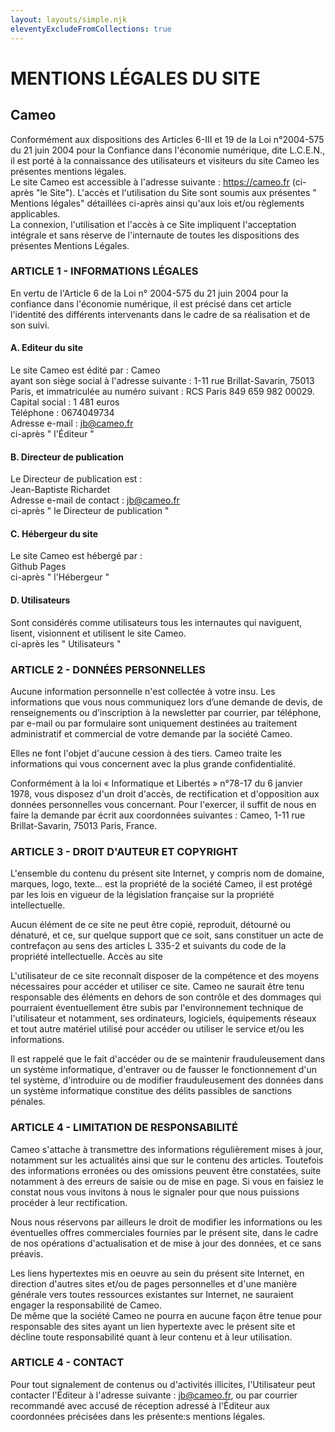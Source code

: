 ```yaml
---
layout: layouts/simple.njk
eleventyExcludeFromCollections: true
---
```

# MENTIONS LÉGALES DU SITE

## Cameo

Conformément aux dispositions des Articles 6-III et 19 de la Loi n°2004-575 du 21 juin 2004 pour la Confiance dans l'économie numérique, dite L.C.E.N., il est porté à la connaissance des utilisateurs et visiteurs du site Cameo les présentes mentions légales.  
Le site Cameo est accessible à l'adresse suivante : https://cameo.fr (ci-après "le Site"). L'accès et l'utilisation du Site sont soumis aux présentes " Mentions légales" détaillées ci-après ainsi qu'aux lois et/ou règlements applicables.  
La connexion, l'utilisation et l'accès à ce Site impliquent l'acceptation intégrale et sans réserve de l'internaute de toutes les dispositions des présentes Mentions Légales.  

### ARTICLE 1 - INFORMATIONS LÉGALES

En vertu de l'Article 6 de la Loi n° 2004-575 du 21 juin 2004 pour la confiance dans l'économie numérique, il est précisé dans cet article l'identité des différents intervenants dans le cadre de sa réalisation et de son suivi.

#### A. Editeur du site
Le site Cameo est édité par : Cameo  
ayant son siège social à l'adresse suivante : 1-11 rue Brillat-Savarin, 75013 Paris, et immatriculée au numéro suivant : RCS Paris 849 659 982 00029.  
Capital social : 1 481 euros  
Téléphone : 0674049734  
Adresse e-mail : jb@cameo.fr  
ci-après " l'Éditeur "

#### B. Directeur de publication
Le Directeur de publication est :  
Jean-Baptiste Richardet  
Adresse e-mail de contact : jb@cameo.fr  
ci-après " le Directeur de publication "

#### C. Hébergeur du site
Le site Cameo est hébergé par :  
Github Pages  
ci-après " l'Hébergeur "

#### D. Utilisateurs
Sont considérés comme utilisateurs tous les internautes qui naviguent, lisent, visionnent et utilisent le site Cameo.  
ci-après les " Utilisateurs "

### ARTICLE 2 - DONNÉES PERSONNELLES

Aucune information personnelle n'est collectée à votre insu. Les informations que vous nous communiquez lors d’une demande de devis, de renseignements ou d’inscription à la newsletter par courrier, par téléphone, par e-mail ou par formulaire sont uniquement destinées au traitement administratif et commercial de votre demande par la société Cameo.  

Elles ne font l'objet d'aucune cession à des tiers. Cameo  traite les informations qui vous concernent avec la plus grande confidentialité.

Conformément à la loi « Informatique et Libertés » n°78-17 du 6 janvier 1978, vous disposez d'un droit d'accès, de rectification et d'opposition aux données personnelles vous concernant. Pour l'exercer, il suffit de nous en faire la demande par écrit aux coordonnées suivantes : Cameo, 1-11 rue Brillat-Savarin, 75013 Paris, France.


### ARTICLE 3 - DROIT D'AUTEUR ET COPYRIGHT

L'ensemble du contenu du présent site Internet, y compris nom de domaine, marques, logo, texte… est la propriété de la société Cameo, il est protégé par les lois en vigueur de la législation française sur la propriété intellectuelle.

Aucun élément de ce site ne peut être copié, reproduit, détourné ou dénaturé, et ce, sur quelque support que ce soit, sans constituer un acte de contrefaçon au sens des articles L 335-2 et suivants du code de la propriété intellectuelle.
Accès au site

L'utilisateur de ce site reconnaît disposer de la compétence et des moyens nécessaires pour accéder et utiliser ce site. Cameo ne saurait être tenu responsable des éléments en dehors de son contrôle et des dommages qui pourraient éventuellement être subis par l'environnement technique de l'utilisateur et notamment, ses ordinateurs, logiciels, équipements réseaux et tout autre matériel utilisé pour accéder ou utiliser le service et/ou les informations.

Il est rappelé que le fait d'accéder ou de se maintenir frauduleusement dans un système informatique, d'entraver ou de fausser le fonctionnement d'un tel système, d'introduire ou de modifier frauduleusement des données dans un système informatique constitue des délits passibles de sanctions pénales.

### ARTICLE 4 - LIMITATION DE RESPONSABILITÉ

Cameo s'attache à transmettre des informations régulièrement mises à jour, notamment sur les actualités ainsi que sur le contenu des articles. Toutefois des informations erronées ou des omissions peuvent être constatées, suite notamment à des erreurs de saisie ou de mise en page. Si vous en faisiez le constat nous vous invitons à nous le signaler pour que nous puissions procéder à leur rectification.

Nous nous réservons par ailleurs le droit de modifier les informations ou les éventuelles offres commerciales fournies par le présent site, dans le cadre de nos opérations d'actualisation et de mise à jour des données, et ce sans préavis.

Les liens hypertextes mis en oeuvre au sein du présent site Internet, en direction d'autres sites et/ou de pages personnelles et d'une manière générale vers toutes ressources existantes sur Internet, ne sauraient engager la responsabilité de Cameo.  
De même que la société Cameo  ne pourra en aucune façon être tenue pour responsable des sites ayant un lien hypertexte avec le présent site et décline toute responsabilité quant à leur contenu et à leur utilisation.

### ARTICLE 4 - CONTACT
Pour tout signalement de contenus ou d'activités illicites, l'Utilisateur peut contacter l'Éditeur à l'adresse suivante : jb@cameo.fr, ou par courrier recommandé avec accusé de réception adressé à l'Éditeur aux coordonnées précisées dans les présente:s mentions légales.
